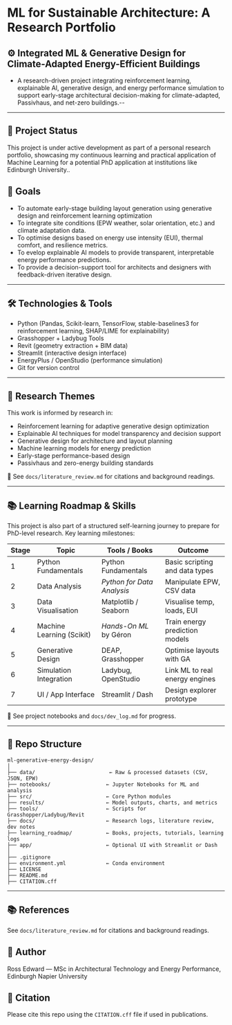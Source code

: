 # ML for Sustainable Architecture: A Research Portfolio

## ⚙️ Integrated ML & Generative Design for Climate-Adapted Energy-Efficient Buildings

- A research-driven project integrating reinforcement learning, explainable AI, generative design, and energy performance simulation to support early-stage architectural decision-making for climate-adapted, Passivhaus, and net-zero buildings.--

---

## 🚧 Project Status
This project is under active development as part of a personal research portfolio, showcasing my continuous learning and practical application of Machine Learning for a potential PhD application at institutions like Edinburgh University..


## 🎯 Goals
- To automate early-stage building layout generation using generative design and reinforcement learning optimization
- To integrate site conditions (EPW weather, solar orientation, etc.) and climate adaptation data.
- To optimise designs based on energy use intensity (EUI), thermal comfort, and resilience metrics.
- To evelop explainable AI models to provide transparent, interpretable energy performance predictions.
- To provide a decision-support tool for architects and designers with feedback-driven iterative design.

---

## 🛠️ Technologies & Tools
- Python (Pandas, Scikit-learn, TensorFlow, stable-baselines3 for reinforcement learning, SHAP/LIME for explainability)
- Grasshopper + Ladybug Tools
- Revit (geometry extraction + BIM data)
- Streamlit (interactive design interface)
- EnergyPlus / OpenStudio (performance simulation)
- Git for version control

---

## 🔬 Research Themes
This work is informed by research in:
- Reinforcement learning for adaptive generative design optimization
- Explainable AI techniques for model transparency and decision support
- Generative design for architecture and layout planning
- Machine learning models for energy prediction
- Early-stage performance-based design
- Passivhaus and zero-energy building standards

📖 See `docs/literature_review.md` for citations and background readings.

---

## 📚 Learning Roadmap & Skills
This project is also part of a structured self-learning journey to prepare for PhD-level research. Key learning milestones:

| Stage | Topic | Tools / Books | Outcome |
|-------|----------------------------|--------------------------|---------|
| 1     | Python Fundamentals        | Python Fundamentals    | Basic scripting and data types |
| 2     | Data Analysis              | *Python for Data Analysis* | Manipulate EPW, CSV data |
| 3     | Data Visualisation         | Matplotlib / Seaborn     | Visualise temp, loads, EUI |
| 4     | Machine Learning (Scikit)  | *Hands-On ML* by Géron   | Train energy prediction models |
| 5     | Generative Design          | DEAP, Grasshopper        | Optimise layouts with GA |
| 6     | Simulation Integration     | Ladybug, OpenStudio      | Link ML to real energy engines |
| 7     | UI / App Interface         | Streamlit / Dash         | Design explorer prototype |

📁 See project notebooks and `docs/dev_log.md` for progress.

---

## 📁 Repo Structure

```text
ml-generative-energy-design/
│
├── data/                        ← Raw & processed datasets (CSV, JSON, EPW)
├── notebooks/                  ← Jupyter Notebooks for ML and analysis
├── src/                        ← Core Python modules
├── results/                    ← Model outputs, charts, and metrics
├── tools/                      ← Scripts for Grasshopper/Ladybug/Revit
├── docs/                       ← Research logs, literature review, dev notes
├── learning_roadmap/           ← Books, projects, tutorials, learning logs
├── app/                        ← Optional UI with Streamlit or Dash
│
├── .gitignore
├── environment.yml             ← Conda environment
├── LICENSE
├── README.md
├── CITATION.cff

```
---
## 📚 References
See `docs/literature_review.md` for citations and background readings.


## 👤 Author
Ross Edward — MSc in Architectural Technology and Energy Performance, Edinburgh Napier University  

## 🧪 Citation
Please cite this repo using the `CITATION.cff` file if used in publications.

